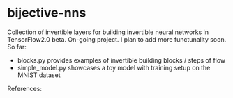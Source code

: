 # bijective-nns

Collection of invertible layers for building invertible neural networks in TensorFlow2.0 beta.
On-going project. I plan to add more functunality soon. 
So far:
- blocks.py provides examples of invertible building blocks / steps of flow
- simple_model.py showcases a toy model with training setup on the MNIST dataset

References:




